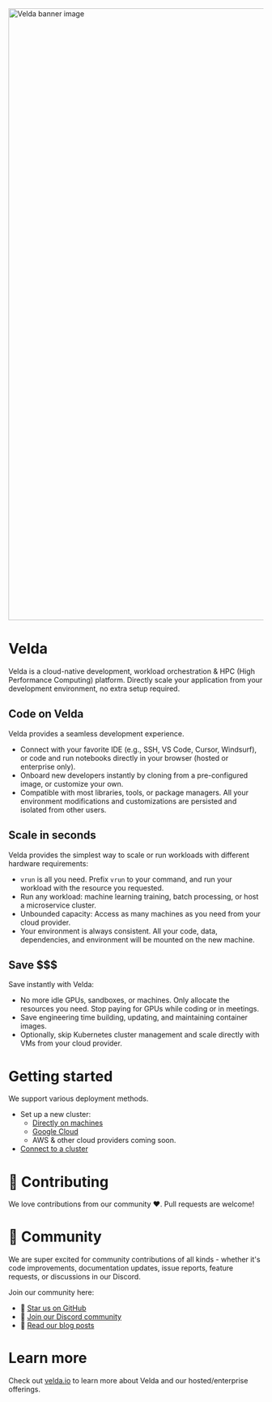 <a href="https://velda.io">
    <img width="2334" height="1206" alt="Velda banner image" src="https://github.com/user-attachments/assets/31e8ba86-df2b-4be3-a43d-7b61d1a3b6f0" />
</a>

# Velda

Velda is a cloud-native development, workload orchestration & HPC (High Performance Computing) platform. Directly scale your application from your development environment, no extra setup required.

## Code on Velda

Velda provides a seamless development experience.
* Connect with your favorite IDE (e.g., SSH, VS Code, Cursor, Windsurf), or code and run notebooks directly in your browser (hosted or enterprise only).
* Onboard new developers instantly by cloning from a pre-configured image, or customize your own.
* Compatible with most libraries, tools, or package managers. All your environment modifications and customizations are persisted and isolated from other users.

## Scale in seconds
Velda provides the simplest way to scale or run workloads with different hardware requirements:
* `vrun` is all you need. Prefix `vrun` to your command, and run your workload with the resource you requested.
* Run any workload: machine learning training, batch processing, or host a microservice cluster.
* Unbounded capacity: Access as many machines as you need from your cloud provider.
* Your environment is always consistent. All your code, data, dependencies, and environment will be mounted on the new machine.

## Save $$$
Save instantly with Velda:
* No more idle GPUs, sandboxes, or machines. Only allocate the resources you need. Stop paying for GPUs while coding or in meetings.
* Save engineering time building, updating, and maintaining container images.
* Optionally, skip Kubernetes cluster management and scale directly with VMs from your cloud provider.

# Getting started
We support various deployment methods.
* Set up a new cluster:
  * [Directly on machines](docs/cluster_setup.md)
  * [Google Cloud](docs/terraform_gcp.md)
  * AWS & other cloud providers coming soon.
* [Connect to a cluster](docs/connect.md)

# 🤝 Contributing
We love contributions from our community ❤️. Pull requests are welcome!

# 👥 Community
We are super excited for community contributions of all kinds - whether it's code improvements, documentation updates, issue reports, feature requests, or discussions in our Discord.

Join our community here:

* 🌟 [Star us on GitHub](https://github.com/velda-io/velda)
* 👋 [Join our Discord community](https://discord.gg/MJQbeE33)
* 📜 [Read our blog posts](https://blog.velda.io)

# Learn more
Check out [velda.io](https://velda.io) to learn more about Velda and our hosted/enterprise offerings.